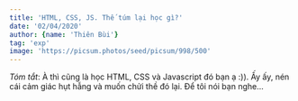 ```yaml
---
title: 'HTML, CSS, JS. Thế túm lại học gì?'
date: '02/04/2020'
author: {name: 'Thiên Bùi'}
tag: 'exp'
image: 'https://picsum.photos/seed/picsum/998/500'
---
```

<em>Tóm tắt</em>: À thì cũng là học HTML, CSS và Javascript đó bạn ạ :)). Ấy ấy, nén cái cảm giác hụt hẫng và muốn chửi thề đó lại. Để tôi nói bạn nghe...